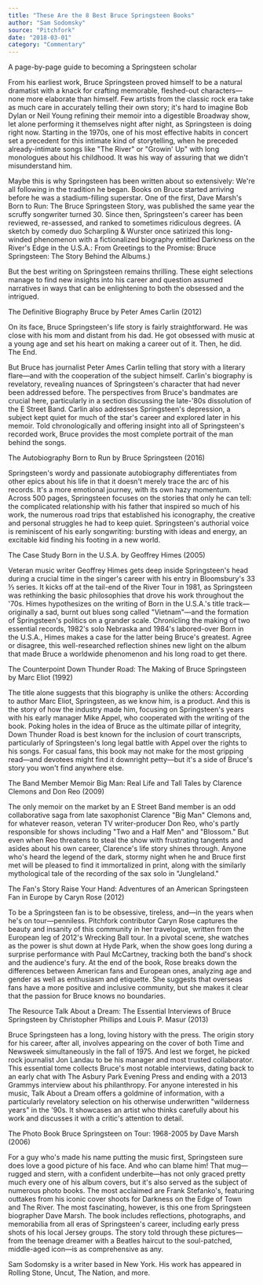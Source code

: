 ```yaml
---
title: "These Are the 8 Best Bruce Springsteen Books"
author: "Sam Sodomsky"
source: "Pitchfork"
date: "2018-03-01"
category: "Commentary"
---
```


A page-by-page guide to becoming a Springsteen scholar

From his earliest work, Bruce Springsteen proved himself to be a natural dramatist with a knack for crafting memorable, fleshed-out characters—none more elaborate than himself. Few artists from the classic rock era take as much care in accurately telling their own story; it's hard to imagine Bob Dylan or Neil Young refining their memoir into a digestible Broadway show, let alone performing it themselves night after night, as Springsteen is doing right now. Starting in the 1970s, one of his most effective habits in concert set a precedent for this intimate kind of storytelling, when he preceded already-intimate songs like "The River" or "Growin' Up" with long monologues about his childhood. It was his way of assuring that we didn't misunderstand him.

Maybe this is why Springsteen has been written about so extensively: We're all following in the tradition he began. Books on Bruce started arriving before he was a stadium-filling superstar. One of the first, Dave Marsh's Born to Run: The Bruce Springsteen Story, was published the same year the scruffy songwriter turned 30. Since then, Springsteen's career has been reviewed, re-assessed, and ranked to sometimes ridiculous degrees. (A sketch by comedy duo Scharpling & Wurster once satirized this long-winded phenomenon with a fictionalized biography entitled Darkness on the River's Edge in the U.S.A.: From Greetings to the Promise: Bruce Springsteen: The Story Behind the Albums.)

But the best writing on Springsteen remains thrilling. These eight selections manage to find new insights into his career and question assumed narratives in ways that can be enlightening to both the obsessed and the intrigued.

The Definitive Biography Bruce by Peter Ames Carlin (2012)

On its face, Bruce Springsteen's life story is fairly straightforward. He was close with his mom and distant from his dad. He got obsessed with music at a young age and set his heart on making a career out of it. Then, he did. The End.

But Bruce has journalist Peter Ames Carlin telling that story with a literary flare—and with the cooperation of the subject himself. Carlin's biography is revelatory, revealing nuances of Springsteen's character that had never been addressed before. The perspectives from Bruce's bandmates are crucial here, particularly in a section discussing the late-'80s dissolution of the E Street Band. Carlin also addresses Springsteen's depression, a subject kept quiet for much of the star's career and explored later in his memoir. Told chronologically and offering insight into all of Springsteen's recorded work, Bruce provides the most complete portrait of the man behind the songs.

The Autobiography Born to Run by Bruce Springsteen (2016)

Springsteen's wordy and passionate autobiography differentiates from other epics about his life in that it doesn't merely trace the arc of his records. It's a more emotional journey, with its own hazy momentum. Across 500 pages, Springsteen focuses on the stories that only he can tell: the complicated relationship with his father that inspired so much of his work, the numerous road trips that established his iconography, the creative and personal struggles he had to keep quiet. Springsteen's authorial voice is reminiscent of his early songwriting: bursting with ideas and energy, an excitable kid finding his footing in a new world.

The Case Study Born in the U.S.A. by Geoffrey Himes (2005)

Veteran music writer Geoffrey Himes gets deep inside Springsteen's head during a crucial time in the singer's career with his entry in Bloomsbury's 33 ⅓ series. It kicks off at the tail-end of the River Tour in 1981, as Springsteen was rethinking the basic philosophies that drove his work throughout the '70s. Himes hypothesizes on the writing of Born in the U.S.A.'s title track—originally a sad, burnt out blues song called "Vietnam"—and the formation of Springsteen's politics on a grander scale. Chronicling the making of two essential records, 1982's solo Nebraska and 1984's labored-over Born in the U.S.A., Himes makes a case for the latter being Bruce's greatest. Agree or disagree, this well-researched reflection shines new light on the album that made Bruce a worldwide phenomenon and his long road to get there.

The Counterpoint Down Thunder Road: The Making of Bruce Springsteen by Marc Eliot (1992)

The title alone suggests that this biography is unlike the others: According to author Marc Eliot, Springsteen, as we know him, is a product. And this is the story of how the industry made him, focusing on Springsteen's years with his early manager Mike Appel, who cooperated with the writing of the book. Poking holes in the idea of Bruce as the ultimate pillar of integrity, Down Thunder Road is best known for the inclusion of court transcripts, particularly of Springsteen's long legal battle with Appel over the rights to his songs. For casual fans, this book may not make for the most gripping read—and devotees might find it downright petty—but it's a side of Bruce's story you won't find anywhere else.

The Band Member Memoir Big Man: Real Life and Tall Tales by Clarence Clemons and Don Reo (2009)

The only memoir on the market by an E Street Band member is an odd collaborative saga from late saxophonist Clarence "Big Man" Clemons and, for whatever reason, veteran TV writer-producer Don Reo, who's partly responsible for shows including "Two and a Half Men" and "Blossom." But even when Reo threatens to steal the show with frustrating tangents and asides about his own career, Clarence's life story shines through. Anyone who's heard the legend of the dark, stormy night when he and Bruce first met will be pleased to find it immortalized in print, along with the similarly mythological tale of the recording of the sax solo in "Jungleland."

The Fan's Story Raise Your Hand: Adventures of an American Springsteen Fan in Europe by Caryn Rose (2012)

To be a Springsteen fan is to be obsessive, tireless, and—in the years when he's on tour—penniless. Pitchfork contributor Caryn Rose captures the beauty and insanity of this community in her travelogue, written from the European leg of 2012's Wrecking Ball tour. In a pivotal scene, she watches as the power is shut down at Hyde Park, when the show goes long during a surprise performance with Paul McCartney, tracking both the band's shock and the audience's fury. At the end of the book, Rose breaks down the differences between American fans and European ones, analyzing age and gender as well as enthusiasm and etiquette. She suggests that overseas fans have a more positive and inclusive community, but she makes it clear that the passion for Bruce knows no boundaries.

The Resource Talk About a Dream: The Essential Interviews of Bruce Springsteen by Christopher Phillips and Louis P. Masur (2013)

Bruce Springsteen has a long, loving history with the press. The origin story for his career, after all, involves appearing on the cover of both Time and Newsweek simultaneously in the fall of 1975. And lest we forget, he picked rock journalist Jon Landau to be his manager and most trusted collaborator. This essential tome collects Bruce's most notable interviews, dating back to an early chat with The Asbury Park Evening Press and ending with a 2013 Grammys interview about his philanthropy. For anyone interested in his music, Talk About a Dream offers a goldmine of information, with a particularly revelatory selection on his otherwise underwritten "wilderness years" in the '90s. It showcases an artist who thinks carefully about his work and discusses it with a critic's attention to detail.

The Photo Book Bruce Springsteen on Tour: 1968-2005 by Dave Marsh (2006)

For a guy who's made his name putting the music first, Springsteen sure does love a good picture of his face. And who can blame him! That mug—rugged and stern, with a confident underbite—has not only graced pretty much every one of his album covers, but it's also served as the subject of numerous photo books. The most acclaimed are Frank Stefanko's, featuring outtakes from his iconic cover shoots for Darkness on the Edge of Town and The River. The most fascinating, however, is this one from Springsteen biographer Dave Marsh. The book includes reflections, photographs, and memorabilia from all eras of Springsteen's career, including early press shots of his local Jersey groups. The story told through these pictures—from the teenage dreamer with a Beatles haircut to the soul-patched, middle-aged icon—is as comprehensive as any.

Sam Sodomsky is a writer based in New York. His work has appeared in Rolling Stone, Uncut, The Nation, and more.
